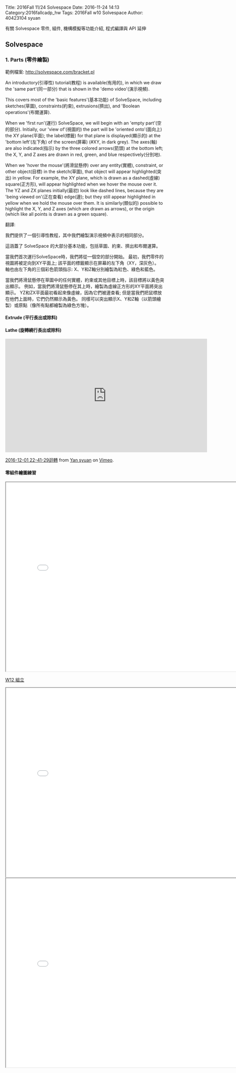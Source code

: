 Title: 2016Fall 11/24 Solvespace
Date: 2016-11-24 14:13
Category:2016fallcadp_hw
Tags: 2016Fall w10 Solvespace 
Author: 40423104 syuan

有關 Solvespace 零件, 組件, 機構模擬等功能介紹, 程式編譯與 API 延伸
<!-- PELICAN_END_SUMMARY -->

## Solvespace

### 1. Parts (零件繪製)

範例檔案: <a href="http://solvespace.com/bracket.pl">http://solvespace.com/bracket.pl</a>

An introductory(引導性) tutorial(教程) is available(有用的), in which we draw the 'same part'(同一部分) that is shown in the 'demo video'(演示視頻). 

This covers most of the 'basic features'(基本功能) of SolveSpace, including sketches(草圖), constraints(約束), extrusions(擠出), and 'Boolean operations'(布爾運算).

When we 'first run'(運行) SolveSpace, we will begin with an 'empty part'(空的部分). Initially, our 'view of'(視圖的) the part will be 'oriented onto'(面向上) the XY plane(平面); the label(標籤) for that plane is displayed(顯示的) at the 'bottom left'(左下角) of the screen(屏幕) (#XY, in dark grey). The axes(軸) are also indicated(指示) by the three colored arrows(箭頭) at the bottom left; the X, Y, and Z axes are drawn in red, green, and blue respectively(分別地).

When we 'hover the mouse'(將滑鼠懸停) over any entity(實體), constraint, or other object(目標) in the sketch(草圖), that object will appear highlighted(突出) in yellow. For example, the XY plane, which is drawn as a dashed(虛線) square(正方形), will appear highlighted when we hover the mouse over it. The YZ and ZX planes initially(最初) look like dashed lines, because they are 'being viewed on'(正在查看) edge(邊); but they still appear highlighted in yellow when we hold the mouse over them. It is similarly(類似的) possible to highlight the X, Y, and Z axes (which are drawn as arrows), or the origin (which like all points is drawn as a green square).

翻譯:

我們提供了一個引導性教程，其中我們繪製演示視頻中表示的相同部分。

這涵蓋了 SolveSpace 的大部分基本功能，包括草圖、約束、擠出和布爾運算。

當我們首次運行SolveSpace時，我們將從一個空的部分開始。 最初，我們零件的視圖將被定向到XY平面上; 該平面的標籤顯示在屏幕的左下角（XY，深灰色）。 軸也由左下角的三個彩色箭頭指示: X、Y和Z軸分別繪製為紅色、綠色和藍色。

當我們將滑鼠懸停在草圖中的任何實體，約束或其他目標上時，該目標將以黃色突出顯示。 例如，當我們將滑鼠懸停在其上時，繪製為虛線正方形的XY平面將突出顯示。 YZ和ZX平面最初看起來像虛線，因為它們被邊查看; 但是當我們把鼠標放在他們上面時，它們仍然顯示為黃色。 同樣可以突出顯示X、Y和Z軸（以箭頭繪製）或原點（像所有點都繪製為綠色方塊）。

#### Extrude (平行長出或除料)

#### Lathe (旋轉繞行長出或除料)
<iframe src="https://player.vimeo.com/video/193886817" width="640" height="360" frameborder="0" webkitallowfullscreen mozallowfullscreen allowfullscreen></iframe>
<p><a href="https://vimeo.com/193886817">2016-12-01 22-41-29迴轉</a> from <a href="https://vimeo.com/user44900188">Yan syuan</a> on <a href="https://vimeo.com">Vimeo</a>.</p>

#### 零組件繪圖練習
<iframe src="./../data/threejs/donut.html" width="800" height="600"></iframe>

<a href="./../data/w12/College_Student_Primer_Creo_2.pdf">W12 組立</a>

<iframe src="./../data/threejs/w12.html" width="800" height="600"></iframe>

<iframe src="./../data/threejs/w12.html" width="800" height="600"></iframe>

